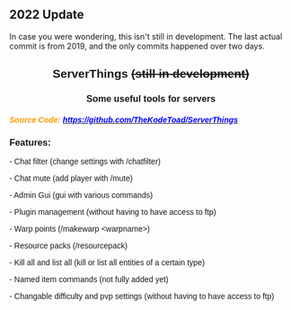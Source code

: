## 2022 Update
In case you were wondering, this isn't still in development. The last actual commit is from 2019, and the only commits happened over two days.

<h2 style="text-align: center;"><span style="font-family: helvetica, arial, sans-serif;"><strong>ServerThings <strike>(still in development)</strike></strong></span></h2>
<h3 style="text-align: center;"><span style="font-family: helvetica, arial, sans-serif;">Some useful tools for servers</span></h3>
<h5><span style="font-family: helvetica, arial, sans-serif; color: #ff9900;">Source Code: <a href="https://github.com/TheKodeToad/ServerThings" target="_blank" rel="noopener noreferrer"><span style="color: #0000ff;">https://github.com/TheKodeToad/ServerThings</span></a></span></h5>
<h3 style="text-align: left;"><strong><span style="font-family: helvetica, arial, sans-serif;">Features:</span></strong></h3>
<p><span style="font-family: helvetica, arial, sans-serif;">- Chat filter (change settings with /chatfilter)<br /></span></h4>
<p><span style="font-family: helvetica, arial, sans-serif;">- Chat mute (add player with /mute)</span></p>
<p><span style="font-family: helvetica, arial, sans-serif;">- Admin Gui (gui with various commands)</p>
<p><span style="font-family: helvetica, arial, sans-serif;">- Plugin management (without having to have access to ftp)</span></p>
<p><span style="font-family: helvetica, arial, sans-serif;">- Warp points (/makewarp &lt;warpname&gt;)</span></p>
<p><span style="font-family: helvetica, arial, sans-serif;">- Resource packs (/resourcepack)</span></h4>
<p><span style="font-family: helvetica, arial, sans-serif;">- Kill all and list all (kill or list all entities of a certain type)</span></p>
<p><span style="font-family: helvetica, arial, sans-serif;">- Named item commands (not fully added yet)</span></p>
<p><span style="font-family: helvetica, arial, sans-serif;">- Changable difficulty and pvp settings (without having to have access to ftp)</span></p>
